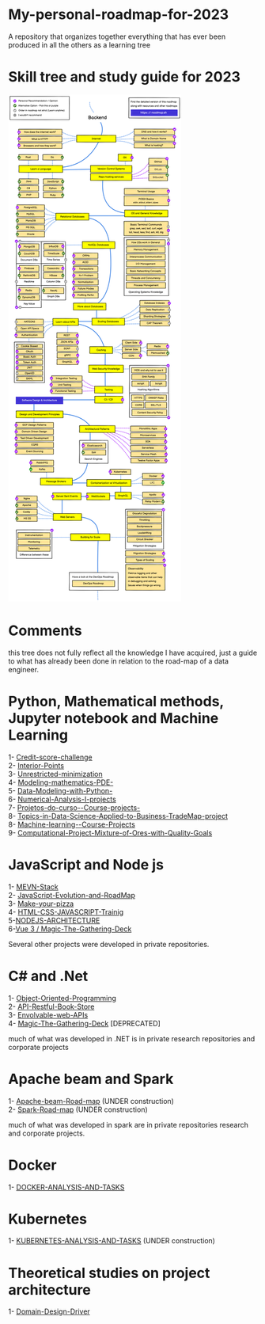 # My-personal-roadmap-for-2023
 A repository that organizes together everything that has ever been produced in all the others as a learning tree

# Skill tree and study guide for 2023

<p><img src="img/backend.png"></p>

# Comments

this tree does not fully reflect all the knowledge I have acquired, just a guide to what has already been done in relation to the road-map of a data engineer.

# Python, Mathematical methods, Jupyter notebook and Machine Learning 

1- [Credit-score-challenge ](https://github.com/MatheusAraujoSouza/Credit-score-challenge)<br>
2- [Interior-Points](https://github.com/MatheusAraujoSouza/MS428-Pontos-Interiores--Interior-Points-)<br>
3- [Unrestricted-minimization ](https://github.com/MatheusAraujoSouza/MS629-unrestricted-minimization)<br>
4- [Modeling-mathematics-PDE-](https://github.com/MatheusAraujoSouza/MS480-Modelagem-Matematica-EDP--modeling-mathematics-PDE-)<br>
5- [Data-Modeling-with-Python- ](https://github.com/MatheusAraujoSouza/Data-Modeling-with-Python-)<br>
6- [Numerical-Analysis-I-projects](https://github.com/MatheusAraujoSouza/MS512-Numerical-Analysis-I-projects)<br>
7- [Projetos-do-curso--Course-projects- ](https://github.com/MatheusAraujoSouza/MS211--Projetos-do-curso--Course-projects-)<br>
8- [Topics-in-Data-Science-Applied-to-Business-TradeMap-project](https://github.com/MatheusAraujoSouza/MS902-Topics-in-Data-Science-Applied-to-Business-TradeMap-project)<br>
8- [Machine-learning--Course-Projects](https://github.com/MatheusAraujoSouza/MS960-Machine-learning--Course-Projects)<br>
9- [Computational-Project-Mixture-of-Ores-with-Quality-Goals](https://github.com/MatheusAraujoSouza/MS728-Computational-Project-Mixture-of-Ores-with-Quality-Goals)<br>

# JavaScript and Node js 
1- [MEVN-Stack ](https://github.com/MatheusAraujoSouza/MEVN-Stack)<br>
2- [JavaScript-Evolution-and-RoadMap](https://github.com/MatheusAraujoSouza/JavaScript-Evolution-and-RoadMap)<br>
3- [Make-your-pizza](https://github.com/MatheusAraujoSouza/Make-your-pizza)<br>
4- [HTML-CSS-JAVASCRIPT-Trainig](https://github.com/MatheusAraujoSouza/FrontEndTrainig)<br>
5-[NODEJS-ARCHITECTURE](https://github.com/MatheusAraujoSouza/NODEJS-ARCHITECTURE)<br>
6-[Vue 3 / Magic-The-Gathering-Deck](https://github.com/MatheusAraujoSouza/Magic-The-Gathering-Deck)



Several other projects were developed in private repositories.

# C# and .Net
1- [Object-Oriented-Programming](https://github.com/MatheusAraujoSouza/Object-Oriented-Programming)<br>
2- [API-Restful-Book-Store](https://github.com/MatheusAraujoSouza/API-Restful-Book-Store)<br>
3- [Envolvable-web-APIs](https://github.com/MatheusAraujoSouza/Envolvable-web-APIs)<br>
4- [Magic-The-Gathering-Deck](https://github.com/MatheusAraujoSouza/Magic-The-Gathering-Deck) [DEPRECATED]

much of what was developed in .NET is in private research repositories and corporate projects

# Apache beam and Spark
1- [Apache-beam-Road-map](https://github.com/MatheusAraujoSouza/Apache-beam-Road-map) (UNDER construction)<br>
2- [Spark-Road-map](https://github.com/MatheusAraujoSouza/Spark-road-map) (UNDER construction)<br>


much of what was developed in spark are in private repositories research and corporate projects.

# Docker
1- [DOCKER-ANALYSIS-AND-TASKS](https://github.com/MatheusAraujoSouza/DOCKER-ANALYSIS-AND-TASKS)<br>

# Kubernetes 
1- [KUBERNETES-ANALYSIS-AND-TASKS](https://github.com/MatheusAraujoSouza/KUBERNETES-ANALYSIS-AND-TASKS) (UNDER construction)<br>

# Theoretical studies on project architecture
1- [Domain-Design-Driver](https://github.com/MatheusAraujoSouza/Domain-Design-Driver)
